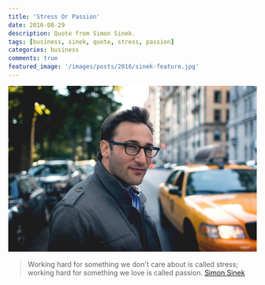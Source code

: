```yaml
---
title: 'Stress Or Passion'
date: 2016-08-29
description: Quote from Simon Sinek.
tags: [business, sinek, quote, stress, passion]
categories: business
comments: true
featured_image: '/images/posts/2016/sinek-feature.jpg'
---
```


![](/images/posts/2016/sinek.jpg)

> Working hard for something we don't care about is called stress; working hard for something we love is called passion.
> [Simon Sinek](https://en.wikipedia.org/wiki/Simon_Sinek)